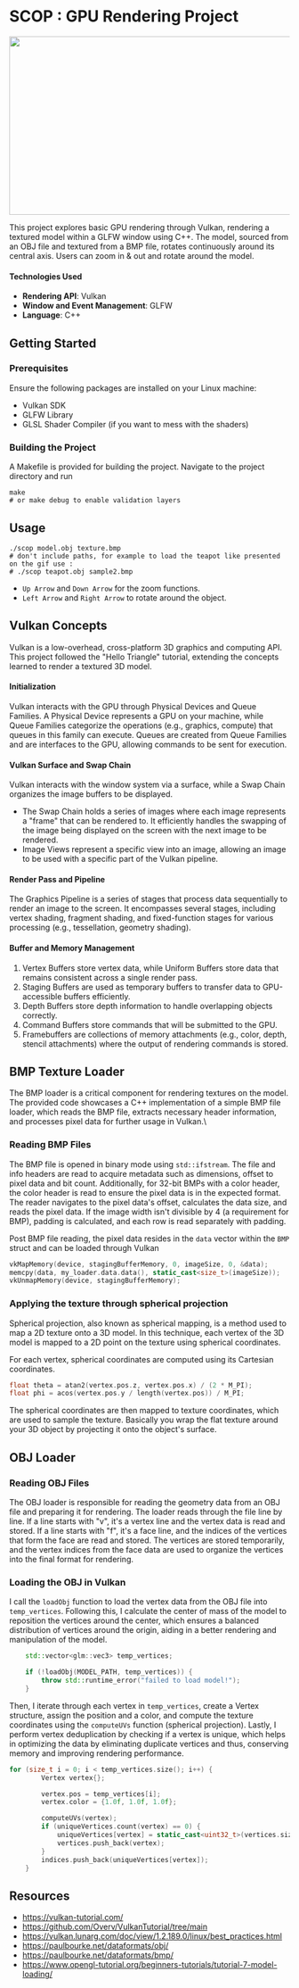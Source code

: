 # SCOP : GPU Rendering Project

<div id="header" align="center">
<img src="https://s6.gifyu.com/images/S6MMV.gif" width="600" height="320" />
</div>

This project explores basic GPU rendering through Vulkan, rendering a textured model within a GLFW window using C++. The model, sourced from an OBJ file and textured from a BMP file, rotates continuously around its central axis. Users can zoom in & out and rotate around the model.

#### Technologies Used

- **Rendering API**: Vulkan
- **Window and Event Management**: GLFW
- **Language**: C++

## Getting Started

### Prerequisites
Ensure the following packages are installed on your Linux machine:

- Vulkan SDK
- GLFW Library
- GLSL Shader Compiler (if you want to mess with the shaders)

### Building the Project
A Makefile is provided for building the project. Navigate to the project directory and run

```fish
make
# or make debug to enable validation layers
```

## Usage
```fish
./scop model.obj texture.bmp
# don't include paths, for example to load the teapot like presented on the gif use :
# ./scop teapot.obj sample2.bmp
```
- `Up Arrow` and `Down Arrow` for the zoom functions.
- `Left Arrow` and `Right Arrow` to rotate around the object.

## Vulkan Concepts
Vulkan is a low-overhead, cross-platform 3D graphics and computing API. This project followed the "Hello Triangle" tutorial, extending the concepts learned to render a textured 3D model.

#### Initialization
Vulkan interacts with the GPU through Physical Devices and Queue Families. A Physical Device represents a GPU on your machine, while Queue Families categorize the operations (e.g., graphics, compute) that queues in this family can execute. Queues are created from Queue Families and are interfaces to the GPU, allowing commands to be sent for execution.

#### Vulkan Surface and Swap Chain
Vulkan interacts with the window system via a surface, while a Swap Chain organizes the image buffers to be displayed.
- The Swap Chain holds a series of images where each image represents a "frame" that can be rendered to. It efficiently handles the swapping of the image being displayed on the screen with the next image to be rendered.
- Image Views represent a specific view into an image, allowing an image to be used with a specific part of the Vulkan pipeline.

#### Render Pass and Pipeline
The Graphics Pipeline is a series of stages that process data sequentially to render an image to the screen. It encompasses several stages, including vertex shading, fragment shading, and fixed-function stages for various processing (e.g., tessellation, geometry shading).

#### Buffer and Memory Management
1. Vertex Buffers store vertex data, while Uniform Buffers store data that remains consistent across a single render pass.
2. Staging Buffers are used as temporary buffers to transfer data to GPU-accessible buffers efficiently.
3. Depth Buffers store depth information to handle overlapping objects correctly.
4. Command Buffers store commands that will be submitted to the GPU.
5. Framebuffers are collections of memory attachments (e.g., color, depth, stencil attachments) where the output of rendering commands is stored.

## BMP Texture Loader
The BMP loader is a critical component for rendering textures on the model. The provided code showcases a C++ implementation of a simple BMP file loader, which reads the BMP file, extracts necessary header information, and processes pixel data for further usage in Vulkan.\

### Reading BMP Files
The BMP file is opened in binary mode using `std::ifstream`. The file and info headers are read to acquire metadata such as dimensions, offset to pixel data and bit count. Additionally, for 32-bit BMPs with a color header, the color header is read to ensure the pixel data is in the expected format. The reader navigates to the pixel data's offset, calculates the data size, and reads the pixel data. If the image width isn't divisible by 4 (a requirement for BMP), padding is calculated, and each row is read separately with padding.

Post BMP file reading, the pixel data resides in the `data` vector within the `BMP` struct and can be loaded through Vulkan
```cpp
vkMapMemory(device, stagingBufferMemory, 0, imageSize, 0, &data);
memcpy(data, my_loader.data.data(), static_cast<size_t>(imageSize));
vkUnmapMemory(device, stagingBufferMemory);
```

### Applying the texture through spherical projection
Spherical projection, also known as spherical mapping, is a method used to map a 2D texture onto a 3D model. In this technique, each vertex of the 3D model is mapped to a 2D point on the texture using spherical coordinates.

For each vertex, spherical coordinates are computed using its Cartesian coordinates.
```cpp
float theta = atan2(vertex.pos.z, vertex.pos.x) / (2 * M_PI);
float phi = acos(vertex.pos.y / length(vertex.pos)) / M_PI;
```
The spherical coordinates are then mapped to texture coordinates, which are used to sample the texture. Basically you wrap the flat texture around your 3D object by projecting it onto the object's surface.

## OBJ Loader
### Reading OBJ Files
The OBJ loader is responsible for reading the geometry data from an OBJ file and preparing it for rendering. The loader reads through the file line by line. If a line starts with "v", it's a vertex line and the vertex data is read and stored. If a line starts with "f", it's a face line, and the indices of the vertices that form the face are read and stored. The vertices are stored temporarily, and the vertex indices from the face data are used to organize the vertices into the final format for rendering.

### Loading the OBJ in Vulkan
I call the `loadObj` function to load the vertex data from the OBJ file into `temp_vertices`. Following this, I calculate the center of mass of the model to reposition the vertices around the center, which ensures a balanced distribution of vertices around the origin, aiding in a better rendering and manipulation of the model.
```cpp
	std::vector<glm::vec3> temp_vertices;

	if (!loadObj(MODEL_PATH, temp_vertices)) {
		throw std::runtime_error("failed to load model!");
	}
```

Then, I iterate through each vertex in `temp_vertices`, create a Vertex structure, assign the position and a color, and compute the texture coordinates using the `computeUVs` function (spherical projection). Lastly, I perform vertex deduplication by checking if a vertex is unique, which helps in optimizing the data by eliminating duplicate vertices and thus, conserving memory and improving rendering performance.
```cpp
for (size_t i = 0; i < temp_vertices.size(); i++) {
		Vertex vertex{};

		vertex.pos = temp_vertices[i];
		vertex.color = {1.0f, 1.0f, 1.0f};

		computeUVs(vertex);
		if (uniqueVertices.count(vertex) == 0) {
			uniqueVertices[vertex] = static_cast<uint32_t>(vertices.size());
			vertices.push_back(vertex);
		}
		indices.push_back(uniqueVertices[vertex]);
	}
```

## Resources

- https://vulkan-tutorial.com/
- https://github.com/Overv/VulkanTutorial/tree/main
- https://vulkan.lunarg.com/doc/view/1.2.189.0/linux/best_practices.html
- https://paulbourke.net/dataformats/obj/
- https://paulbourke.net/dataformats/bmp/
- https://www.opengl-tutorial.org/beginners-tutorials/tutorial-7-model-loading/
